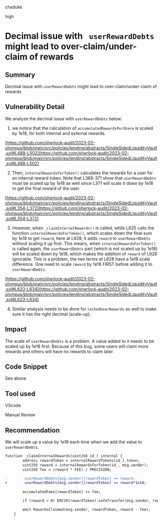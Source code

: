 chaduke

high

# Decimal issue with `` userRewardDebts`` might lead to over-claim/under-claim of rewards

## Summary
Decimal issue with ``userRewardDebts`` might lead to over-claim/under-claim of rewards

## Vulnerability Detail
We analyze the decimal issue with ``userRewardDebts`` below: 

1) we notice that the calculation of ``accumulatedRewardsPerShare`` is scaled by 1e18, for both internal and external rewards. 

[https://github.com/sherlock-audit/2023-02-olympus/blob/main/src/policies/lending/abstracts/SingleSidedLiquidityVault.sol#L488-L502](https://github.com/sherlock-audit/2023-02-olympus/blob/main/src/policies/lending/abstracts/SingleSidedLiquidityVault.sol#L488-L502)

2) Then, ``internalRewardsForToken()`` calculates the rewards for a user for an internal reward token. Note that L368-371 show that ``userRewardDebts`` must be scaled up by 1e18 as well since L371 will scale it down by 1e18 to get the final reward of the user. 

[https://github.com/sherlock-audit/2023-02-olympus/blob/main/src/policies/lending/abstracts/SingleSidedLiquidityVault.sol#L354-L372](https://github.com/sherlock-audit/2023-02-olympus/blob/main/src/policies/lending/abstracts/SingleSidedLiquidityVault.sol#L354-L372)

3) However, when ``_claimInternalRewards()`` is called, while L625 calls the function ``internalRewardsForToken()``, which scales down the final sum by 1e18 to get ``reward``, here at L628, it adds ``reward`` to  ``userRewardDebts`` without scaling it up first. This means, when ``internalRewardsForToken()`` is called again, the ``userRewardDebts`` part (which is not scaled up by 1e18) will be scaled down by 1e18, which makes the addition of ``reward`` of L628 ignorable. This is a problem, the two terms at L628 have a 1e18 scale difference.  One need to scale ``reward`` by 1e18 FIRST before adding it to ``userRewardDebts``.

[https://github.com/sherlock-audit/2023-02-olympus/blob/main/src/policies/lending/abstracts/SingleSidedLiquidityVault.sol#L623-L634](https://github.com/sherlock-audit/2023-02-olympus/blob/main/src/policies/lending/abstracts/SingleSidedLiquidityVault.sol#L623-L634)

4) Similar analysis needs to be done for ``cachedUserRewards`` as well to make sure it has the right decimal (scale-up).

## Impact
The scale of ``userRewardDebts`` is a problem. A value added to it needs to be scaled up by 1e18 first. Because of this bug, some users will claim more rewards and others will have no rewards to claim later. 

## Code Snippet
See above

## Tool used
VScode

Manual Review

## Recommendation
We will scale up a value by 1e18 each time when we add the value to ``userRewardDebts``.  
```diff
function _claimInternalRewards(uint256 id_) internal {
        address rewardToken = internalRewardTokens[id_].token;
        uint256 reward = internalRewardsForToken(id_, msg.sender);
        uint256 fee = (reward * FEE) / PRECISION;

-        userRewardDebts[msg.sender][rewardToken] += reward;
+        userRewardDebts[msg.sender][rewardToken] += reward*1e18;
  
        accumulatedFees[rewardToken] += fee;

        if (reward > 0) ERC20(rewardToken).safeTransfer(msg.sender, reward - fee);

        emit RewardsClaimed(msg.sender, rewardToken, reward - fee);
    }
```

